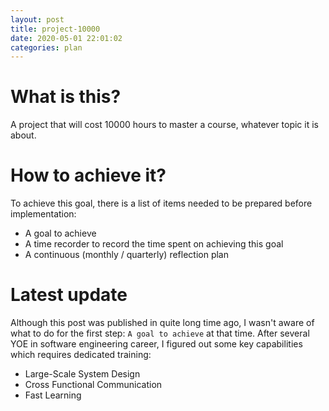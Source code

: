 ```yaml
---
layout: post
title: project-10000
date: 2020-05-01 22:01:02
categories: plan
---
```

# What is this?
A project that will cost 10000 hours to master a course, whatever topic it is about. 

# How to achieve it? 
To achieve this goal, there is a list of items needed to be prepared before implementation:
- A goal to achieve
- A time recorder to record the time spent on achieving this goal
- A continuous (monthly / quarterly) reflection plan

# Latest update
Although this post was published in quite long time ago, I wasn't aware of what to do for the first step: `A goal to achieve` at that time. After several YOE in software engineering career, I figured out some key capabilities which requires dedicated training:
- Large-Scale System Design
- Cross Functional Communication
- Fast Learning